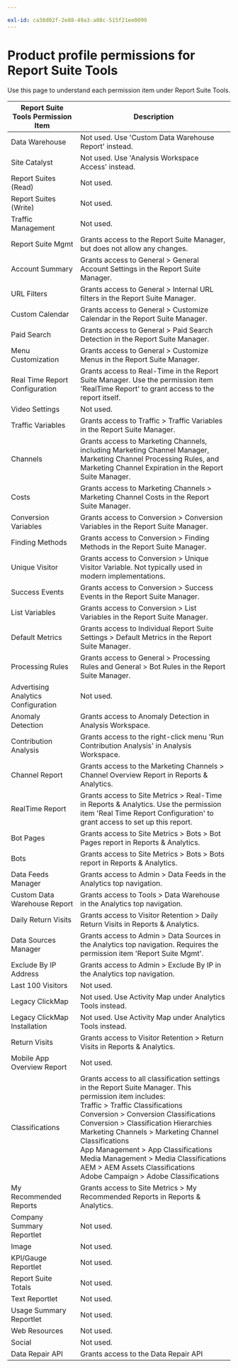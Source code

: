 ```yaml
---

exl-id: ca38d02f-2e88-49a3-a08c-515f21ee0099
---
```

# Product profile permissions for Report Suite Tools

Use this page to understand each permission item under Report Suite Tools.

| Report Suite Tools Permission Item | Description |
|------|------|
| Data Warehouse| Not used. Use 'Custom Data Warehouse Report' instead. |
| Site Catalyst | Not used. Use 'Analysis Workspace Access' instead. |
| Report Suites (Read) | Not used. |
| Report Suites (Write) | Not used. |
| Traffic Management | Not used. |
| Report Suite Mgmt | Grants access to the Report Suite Manager, but does not allow any changes. |
| Account Summary | Grants access to General > General Account Settings in the Report Suite Manager. |
| URL Filters | Grants access to General > Internal URL filters in the Report Suite Manager. |
| Custom Calendar | Grants access to General > Customize Calendar in the Report Suite Manager. |
| Paid Search | Grants access to General > Paid Search Detection in the Report Suite Manager. |
| Menu Customization | Grants access to General > Customize Menus in the Report Suite Manager. |
| Real Time Report Configuration | Grants access to Real-Time in the Report Suite Manager. Use the permission item 'RealTime Report' to grant access to the report itself. |
| Video Settings| Not used. |
| Traffic Variables | Grants access to Traffic > Traffic Variables in the Report Suite Manager. |
| Channels| Grants access to Marketing Channels, including Marketing Channel Manager, Marketing Channel Processing Rules, and Marketing Channel Expiration in the Report Suite Manager. |
| Costs | Grants access to Marketing Channels > Marketing Channel Costs in the Report Suite Manager. |
| Conversion Variables| Grants access to Conversion > Conversion Variables in the Report Suite Manager. |
| Finding Methods | Grants access to Conversion > Finding Methods in the Report Suite Manager. |
| Unique Visitor | Grants access to Conversion > Unique Visitor Variable. Not typically used in modern implementations. |
| Success Events| Grants access to Conversion > Success Events in the Report Suite Manager. |
| List Variables| Grants access to Conversion > List Variables in the Report Suite Manager. |
| Default Metrics | Grants access to Individual Report Suite Settings > Default Metrics in the Report Suite Manager. |
| Processing Rules| Grants access to General > Processing Rules and General > Bot Rules in the Report Suite Manager. |
| Advertising Analytics Configuration | Not used. |
| Anomaly Detection | Grants access to Anomaly Detection in Analysis Workspace. |
| Contribution Analysis | Grants access to the right-click menu 'Run Contribution Analysis' in Analysis Workspace. |
| Channel Report| Grants access to the Marketing Channels > Channel Overview Report in Reports & Analytics. |
| RealTime Report | Grants access to Site Metrics > Real-Time in Reports & Analytics. Use the permission item 'Real Time Report Configuration' to grant access to set up this report. |
| Bot Pages | Grants access to Site Metrics > Bots > Bot Pages report in Reports & Analytics. |
| Bots| Grants access to Site Metrics > Bots > Bots report in Reports & Analytics. |
| Data Feeds Manager | Grants access to Admin > Data Feeds in the Analytics top navigation. |
| Custom Data Warehouse Report| Grants access to Tools > Data Warehouse in the Analytics top navigation. |
| Daily Return Visits | Grants access to Visitor Retention > Daily Return Visits in Reports & Analytics. |
| Data Sources Manager | Grants access to Admin > Data Sources in the Analytics top navigation. Requires the permission item 'Report Suite Mgmt'. |
| Exclude By IP Address | Grants access to Admin > Exclude By IP in the Analytics top navigation. |
| Last 100 Visitors | Not used. |
| Legacy ClickMap | Not used. Use Activity Map under Analytics Tools instead. |
| Legacy ClickMap Installation| Not used. Use Activity Map under Analytics Tools instead. |
| Return Visits | Grants access to Visitor Retention > Return Visits in Reports & Analytics. |
| Mobile App Overview Report| Not used. |
| Classifications | Grants access to all classification settings in the Report Suite Manager. This permission item includes: <br>Traffic > Traffic Classifications<br>Conversion > Conversion Classifications<br>Conversion > Classification Hierarchies<br>Marketing Channels > Marketing Channel Classifications<br>App Management > App Classifications<br>Media Management > Media Classifications<br>AEM > AEM Assets Classifications<br>Adobe Campaign > Adobe Classifications |
| My Recommended Reports| Grants access to Site Metrics > My Recommended Reports in Reports & Analytics. |
| Company Summary Reportlet | Not used. |
| Image | Not used. |
| KPI/Gauge Reportlet | Not used. |
| Report Suite Totals | Not used. |
| Text Reportlet | Not used. |
| Usage Summary Reportlet | Not used. |
| Web Resources | Not used. |
| Social | Not used. |
| Data Repair API | Grants access to the Data Repair API |
